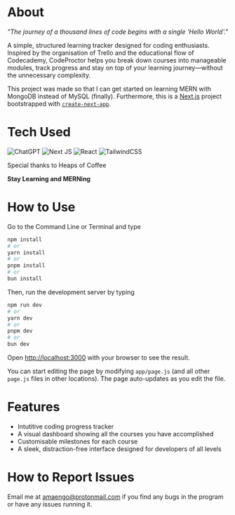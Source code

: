 # About

*"The journey of a thousand lines of code begins with a single 'Hello World'."*

A simple, structured learning tracker designed for coding enthusiasts. Inspired by the organisation of Trello and the educational flow of Codecademy, CodeProctor helps you break down courses into manageable modules, track progress and stay on top of your learning journey—without the unnecessary complexity.

This project was made so that I can get started on learning MERN with MongoDB instead of MySQL (finally). Furthermore, this is a [Next.js](https://nextjs.org) project bootstrapped with [`create-next-app`](https://github.com/vercel/next.js/tree/canary/packages/create-next-app).

# Tech Used

![ChatGPT](https://img.shields.io/badge/chatGPT-74aa9c?style=for-the-badge&logo=openai&logoColor=white)
![Next JS](https://img.shields.io/badge/Next-black?style=for-the-badge&logo=next.js&logoColor=white)
![React](https://img.shields.io/badge/react-%2320232a.svg?style=for-the-badge&logo=react&logoColor=%2361DAFB)
![TailwindCSS](https://img.shields.io/badge/tailwindcss-%2338B2AC.svg?style=for-the-badge&logo=tailwind-css&logoColor=white)

Special thanks to Heaps of Coffee

**Stay Learning and MERNing**

# How to Use

Go to the Command Line or Terminal and type 

```bash
npm install
# or
yarn install
# or
pnpm install
# or
bun install
```

Then, run the development server by typing

```bash
npm run dev
# or
yarn dev
# or
pnpm dev
# or
bun dev
```

Open [http://localhost:3000](http://localhost:3000) with your browser to see the result.

You can start editing the page by modifying `app/page.js` (and all other `page.js` files in other locations). The page auto-updates as you edit the file.

# Features 

* Intutitive coding progress tracker
* A visual dashboard showing all the courses you have accomplished
* Customisable milestones for each course
* A sleek, distraction-free interface designed for developers of all levels

# How to Report Issues
Email me at amaengo@protonmail.com if you find any bugs in the program or have any issues running it.
